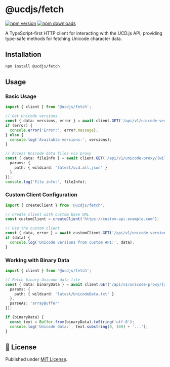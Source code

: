 # @ucdjs/fetch

[![npm version][npm-version-src]][npm-version-href]
[![npm downloads][npm-downloads-src]][npm-downloads-href]

A TypeScript-first HTTP client for interacting with the UCD.js API, providing type-safe methods for fetching Unicode character data.

## Installation

```bash
npm install @ucdjs/fetch
```

## Usage

### Basic Usage

```typescript
import { client } from '@ucdjs/fetch';

// Get Unicode versions
const { data: versions, error } = await client.GET('/api/v1/unicode-versions');
if (error) {
  console.error('Error:', error.message);
} else {
  console.log('Available versions:', versions);
}

// Access Unicode data files via proxy
const { data: fileInfo } = await client.GET('/api/v1/unicode-proxy/{wildcard}', {
  params: {
    path: { wildcard: 'latest/ucd.all.json' }
  }
});
console.log('File info:', fileInfo);
```

### Custom Client Configuration

```typescript
import { createClient } from '@ucdjs/fetch';

// Create client with custom base URL
const customClient = createClient('https://custom-api.example.com');

// Use the custom client
const { data, error } = await customClient.GET('/api/v1/unicode-versions');
if (data) {
  console.log('Unicode versions from custom API:', data);
}
```

### Working with Binary Data

```typescript
import { client } from '@ucdjs/fetch';

// Fetch binary Unicode data file
const { data: binaryData } = await client.GET('/api/v1/unicode-proxy/{wildcard}', {
  params: {
    path: { wildcard: 'latest/UnicodeData.txt' }
  },
  parseAs: 'arrayBuffer'
});

if (binaryData) {
  const text = Buffer.from(binaryData).toString('utf-8');
  console.log('Unicode data:', text.substring(0, 100) + '...');
}
```

## 📄 License

Published under [MIT License](./LICENSE).

[npm-version-src]: https://img.shields.io/npm/v/@ucdjs/fetch?style=flat&colorA=18181B&colorB=4169E1
[npm-version-href]: https://npmjs.com/package/@ucdjs/fetch
[npm-downloads-src]: https://img.shields.io/npm/dm/@ucdjs/fetch?style=flat&colorA=18181B&colorB=4169E1
[npm-downloads-href]: https://npmjs.com/package/@ucdjs/fetch
